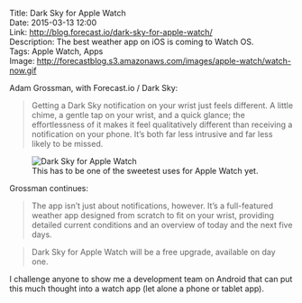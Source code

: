 Title: Dark Sky for Apple Watch  
Date: 2015-03-13 12:00  
Link: http://blog.forecast.io/dark-sky-for-apple-watch/  
Description: The best weather app on iOS is coming to Watch OS.  
Tags: Apple Watch, Apps  
Image: http://forecastblog.s3.amazonaws.com/images/apple-watch/watch-now.gif  

Adam Grossman, with Forecast.io / Dark Sky:

> Getting a Dark Sky notification on your wrist just feels different. A little chime, a gentle tap on your wrist, and a quick glance; the effortlessness of it makes it feel qualitatively different than receiving a notification on your phone. It’s both far less intrusive and far less likely to be missed.

<figure>
	<img src="http://forecastblog.s3.amazonaws.com/images/apple-watch/watch-now.gif" alt="Dark Sky for Apple Watch" title="Dark Sky for Apple Watch" style="max-width: 50%">
	<figcaption>This has to be one of the sweetest uses for Apple Watch yet.</figcaption>
</figure>

Grossman continues:

> The app isn’t just about notifications, however. It’s a full-featured weather app designed from scratch to fit on your wrist, providing detailed current conditions and an overview of today and the next five days.

> Dark Sky for Apple Watch will be a free upgrade, available on day one.

I challenge anyone to show me a development team on Android that can put this much thought into a watch app (let alone a phone or tablet app).
